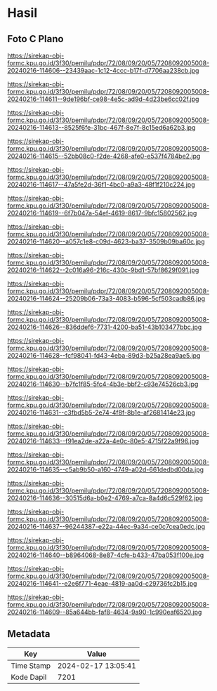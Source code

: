 # Hasil

## Foto C Plano

https://sirekap-obj-formc.kpu.go.id/3f30/pemilu/pdpr/72/08/09/20/05/7208092005008-20240216-114606--23439aac-1c12-4ccc-b17f-d7706aa238cb.jpg

https://sirekap-obj-formc.kpu.go.id/3f30/pemilu/pdpr/72/08/09/20/05/7208092005008-20240216-114611--9de196bf-ce98-4e5c-ad9d-4d23be6cc02f.jpg

https://sirekap-obj-formc.kpu.go.id/3f30/pemilu/pdpr/72/08/09/20/05/7208092005008-20240216-114613--8525f6fe-31bc-467f-8e7f-8c15ed6a62b3.jpg

https://sirekap-obj-formc.kpu.go.id/3f30/pemilu/pdpr/72/08/09/20/05/7208092005008-20240216-114615--52bb08c0-f2de-4268-afe0-e537f4784be2.jpg

https://sirekap-obj-formc.kpu.go.id/3f30/pemilu/pdpr/72/08/09/20/05/7208092005008-20240216-114617--47a5fe2d-36f1-4bc0-a9a3-48f1f210c224.jpg

https://sirekap-obj-formc.kpu.go.id/3f30/pemilu/pdpr/72/08/09/20/05/7208092005008-20240216-114619--6f7b047a-54ef-4619-8617-9bfc15802562.jpg

https://sirekap-obj-formc.kpu.go.id/3f30/pemilu/pdpr/72/08/09/20/05/7208092005008-20240216-114620--a057c1e8-c09d-4623-ba37-3509b09ba60c.jpg

https://sirekap-obj-formc.kpu.go.id/3f30/pemilu/pdpr/72/08/09/20/05/7208092005008-20240216-114622--2c016a96-216c-430c-9bd1-57bf8629f091.jpg

https://sirekap-obj-formc.kpu.go.id/3f30/pemilu/pdpr/72/08/09/20/05/7208092005008-20240216-114624--25209b06-73a3-4083-b596-5cf503cadb86.jpg

https://sirekap-obj-formc.kpu.go.id/3f30/pemilu/pdpr/72/08/09/20/05/7208092005008-20240216-114626--836ddef6-7731-4200-ba51-43b103477bbc.jpg

https://sirekap-obj-formc.kpu.go.id/3f30/pemilu/pdpr/72/08/09/20/05/7208092005008-20240216-114628--fcf98041-fd43-4eba-89d3-b25a28ea9ae5.jpg

https://sirekap-obj-formc.kpu.go.id/3f30/pemilu/pdpr/72/08/09/20/05/7208092005008-20240216-114630--b7fc1f85-5fc4-4b3e-bbf2-c93e74526cb3.jpg

https://sirekap-obj-formc.kpu.go.id/3f30/pemilu/pdpr/72/08/09/20/05/7208092005008-20240216-114631--c3fbd5b5-2e74-4f8f-8b1e-af2681414e23.jpg

https://sirekap-obj-formc.kpu.go.id/3f30/pemilu/pdpr/72/08/09/20/05/7208092005008-20240216-114633--f91ea2de-a22a-4e0c-80e5-4715f22a9f96.jpg

https://sirekap-obj-formc.kpu.go.id/3f30/pemilu/pdpr/72/08/09/20/05/7208092005008-20240216-114635--c5ab9b50-a160-4749-a02d-661dedbd00da.jpg

https://sirekap-obj-formc.kpu.go.id/3f30/pemilu/pdpr/72/08/09/20/05/7208092005008-20240216-114636--30515d6a-b0e2-4769-a7ca-8a4d6c529f62.jpg

https://sirekap-obj-formc.kpu.go.id/3f30/pemilu/pdpr/72/08/09/20/05/7208092005008-20240216-114637--96244387-e22a-44ec-9a34-ce0c7cea0edc.jpg

https://sirekap-obj-formc.kpu.go.id/3f30/pemilu/pdpr/72/08/09/20/05/7208092005008-20240216-114640--b8964068-8e87-4cfe-b433-47ba053f100e.jpg

https://sirekap-obj-formc.kpu.go.id/3f30/pemilu/pdpr/72/08/09/20/05/7208092005008-20240216-114641--e2e6f771-4eae-4819-aa0d-c29736fc2b15.jpg

https://sirekap-obj-formc.kpu.go.id/3f30/pemilu/pdpr/72/08/09/20/05/7208092005008-20240216-114609--85a644bb-faf8-4634-9a90-1c990eaf6520.jpg


## Metadata

| Key        | Value               |
| ---------- | ------------------- |
| Time Stamp | 2024-02-17 13:05:41 |
| Kode Dapil | 7201                |



